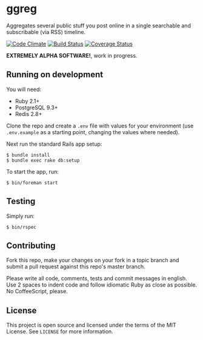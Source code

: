 # ggreg

Aggregates several public stuff you post online in a single searchable and subscribable (via RSS) timeline.

[![Code Climate](https://codeclimate.com/github/rtopitt/ggreg.png)](https://codeclimate.com/github/rtopitt/ggreg)
[![Build Status](https://travis-ci.org/rtopitt/ggreg.png?branch=master)](https://travis-ci.org/rtopitt/ggreg)
[![Coverage Status](https://coveralls.io/repos/rtopitt/ggreg/badge.png?branch=master)](https://coveralls.io/r/rtopitt/ggreg)

**EXTREMELY ALPHA SOFTWARE!**, work in progress.

## Running on development

You will need:

- Ruby 2.1+
- PostgreSQL 9.3+
- Redis 2.8+

Clone the repo and create a `.env` file with values for your environment (use `.env.example` as a starting point, changing the values where needed).

Next run the standard Rails app setup:

```
$ bundle install
$ bundle exec rake db:setup
```

To start the app, run:

```
$ bin/foreman start
```

## Testing

Simply run:

```
$ bin/rspec
```

## Contributing

Fork this repo, make your changes on your fork in a topic branch and submit a pull request against this repo's master branch.

Please write all code, comments, tests and commit messages in english. Use 2 spaces to indent code and follow idiomatic Ruby as close as possible. No CoffeeScript, please.

## License

This project is open source and licensed under the terms of the MIT License. See `LICENSE` for more information.
